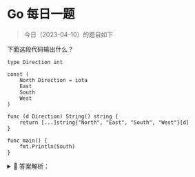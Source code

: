 # Go 每日一题

> 今日（2023-04-10）的题目如下

下面这段代码输出什么？

```golang
type Direction int

const (
	North Direction = iota
	East
	South
	West
)

func (d Direction) String() string {
	return [...]string{"North", "East", "South", "West"}[d]
}

func main() {
	fmt.Println(South)
}
```

<details>
<summary style="cursor: pointer">🔑 答案解析：</summary>
<div>

参考答案及解析：

South 根据 iota 的用法推断 South 的值是 2;另外，如果定义了 String()方法,当使用 fmt.Printf()、fmt.Print() 和 fmt.Println()会自动使用 String()方法, 实现字符串打印

所以，最终输出

```
South
```

</div>
</details>
